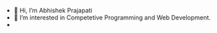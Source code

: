 - 👋 Hi, I’m Abhishek Prajapati
- 👀 I’m interested in Competetive Programming and Web Development.
- 

<!---
Ryuk904/Ryuk904 is a ✨ special ✨ repository because its `README.md` (this file) appears on your GitHub profile.
You can click the Preview link to take a look at your changes.
--->
